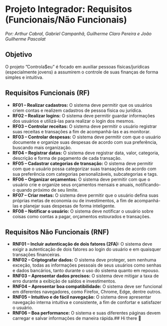 # Projeto Integrador: Requisitos (Funcionais/Não Funcionais)
_Por: Arthur Cabral, Gabriel Campanhã, Guilherme Claro Pereira e João Guilherme Pascolat_

## Objetivo
O projeto ”Controla$eu” é focado em auxiliar pessoas físicas/jurídicas (especialmente jovens) a assumirem o controle de suas finanças de forma simples e intuitiva.

## Requisitos Funcionais (RF)

* **RF01 – Realizar cadastros:**
    O sistema deve permitir que os usuários criem contas e realizem cadastros de pessoa física ou jurídica.
* **RF02 – Realizar logins:**
    O sistema deve permitir guardar informações dos usuários e utilizá-las para realizar o login dos mesmos.
* **RF03 – Controlar receitas:**
    O sistema deve permitir o usuário registrar suas receitas e transações a fim de acompanhá-las e as monitorar.
* **RF03 – Controlar despesas:**
    O sistema deve permitir com que o usuário documente e organize suas despesas de acordo com sua preferência, buscando mais organização.
* **RF04 – Registrar datas:**
    O sistema deve registrar data, valor, categoria, descrição e forma de pagamento de cada transação.
* **RF05 – Cadastrar categorias de transação:**
    O sistema deve permitir com que o usuário possa categorizar suas transações de acordo com sua preferência com categorias personalizáveis, subcategorias e tags.
* **RF06 – Organizar orçamentos:**
    O sistema deve permitir com que o usuário crie e organize seus orçamentos mensais e anuais, notificando-o quando próximo de seu limite.
* **RF07 – Criar metas:**
    O sistema deve permitir que o usuário defina suas próprias metas de economia ou de investimentos, a fim de acompanhá-las e planejar suas despesas de forma inteligente.
* **RF08 – Notificar o usuário:**
    O sistema deve notificar o usuário sobre coisas como contas a pagar, orçamentos estourados e transações.

## Requisitos Não Funcionais (RNF)

* **RNF01 – Incluir autenticação de dois fatores (2FA):**
    O sistema deve exigir a autenticação de dois fatores ao login do usuário e em quaisquer transações financeiras.
* **RNF02 – Criptografar dados:**
    O sistema deve proteger, sem nenhuma exceção, todas as informações pessoais de seus usuários como senhas e dados bancários, tanto durante o uso do sistema quanto em repouso.
* **RNF03 – Apresentar dados precisos:**
    O sistema deve mitigar a taxa de erro durante a exibição de saldos e investimentos.
* **RNF04 – Apresentar boa compatibilidade:**
    O sistema deve ser funcional em diferentes navegadores, como Firefox, Chrome, Edge, dentre outros.
* **RNF05 – Intuitivo e de fácil navegação:**
    O sistema deve apresentar navegação interna intuitiva e consistente, a fim de confortar e satisfazer o usuário.
* **RNF06 – Boa performance:**
    O sistema e suas diferentes páginas devem carregar e salvar informações de maneira rápida.## Hi there 👋

<!--

**Here are some ideas to get you started:**

🙋‍♀️ A short introduction - what is your organization all about?
🌈 Contribution guidelines - how can the community get involved?
👩‍💻 Useful resources - where can the community find your docs? Is there anything else the community should know?
🍿 Fun facts - what does your team eat for breakfast?
🧙 Remember, you can do mighty things with the power of [Markdown](https://docs.github.com/github/writing-on-github/getting-started-with-writing-and-formatting-on-github/basic-writing-and-formatting-syntax)
-->

